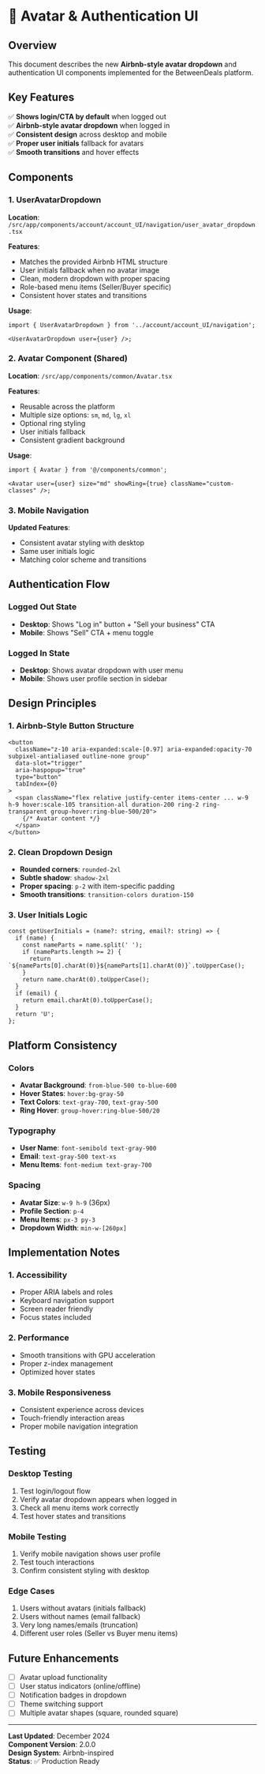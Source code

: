 # 🎨 Avatar & Authentication UI

## Overview

This document describes the new **Airbnb-style avatar dropdown** and authentication UI components implemented for the BetweenDeals platform.

## Key Features

✅ **Shows login/CTA by default** when logged out  
✅ **Airbnb-style avatar dropdown** when logged in  
✅ **Consistent design** across desktop and mobile  
✅ **Proper user initials** fallback for avatars  
✅ **Smooth transitions** and hover effects

## Components

### 1. UserAvatarDropdown

**Location**: `/src/app/components/account/account_UI/navigation/user_avatar_dropdown.tsx`

**Features**:

- Matches the provided Airbnb HTML structure
- User initials fallback when no avatar image
- Clean, modern dropdown with proper spacing
- Role-based menu items (Seller/Buyer specific)
- Consistent hover states and transitions

**Usage**:

```tsx
import { UserAvatarDropdown } from '../account/account_UI/navigation';

<UserAvatarDropdown user={user} />;
```

### 2. Avatar Component (Shared)

**Location**: `/src/app/components/common/Avatar.tsx`

**Features**:

- Reusable across the platform
- Multiple size options: `sm`, `md`, `lg`, `xl`
- Optional ring styling
- User initials fallback
- Consistent gradient background

**Usage**:

```tsx
import { Avatar } from '@/components/common';

<Avatar user={user} size="md" showRing={true} className="custom-classes" />;
```

### 3. Mobile Navigation

**Updated Features**:

- Consistent avatar styling with desktop
- Same user initials logic
- Matching color scheme and transitions

## Authentication Flow

### Logged Out State

- **Desktop**: Shows "Log in" button + "Sell your business" CTA
- **Mobile**: Shows "Sell" CTA + menu toggle

### Logged In State

- **Desktop**: Shows avatar dropdown with user menu
- **Mobile**: Shows user profile section in sidebar

## Design Principles

### 1. Airbnb-Style Button Structure

```tsx
<button
  className="z-10 aria-expanded:scale-[0.97] aria-expanded:opacity-70 subpixel-antialiased outline-none group"
  data-slot="trigger"
  aria-haspopup="true"
  type="button"
  tabIndex={0}
>
  <span className="flex relative justify-center items-center ... w-9 h-9 hover:scale-105 transition-all duration-200 ring-2 ring-transparent group-hover:ring-blue-500/20">
    {/* Avatar content */}
  </span>
</button>
```

### 2. Clean Dropdown Design

- **Rounded corners**: `rounded-2xl`
- **Subtle shadow**: `shadow-2xl`
- **Proper spacing**: `p-2` with item-specific padding
- **Smooth transitions**: `transition-colors duration-150`

### 3. User Initials Logic

```tsx
const getUserInitials = (name?: string, email?: string) => {
  if (name) {
    const nameParts = name.split(' ');
    if (nameParts.length >= 2) {
      return `${nameParts[0].charAt(0)}${nameParts[1].charAt(0)}`.toUpperCase();
    }
    return name.charAt(0).toUpperCase();
  }
  if (email) {
    return email.charAt(0).toUpperCase();
  }
  return 'U';
};
```

## Platform Consistency

### Colors

- **Avatar Background**: `from-blue-500 to-blue-600`
- **Hover States**: `hover:bg-gray-50`
- **Text Colors**: `text-gray-700`, `text-gray-500`
- **Ring Hover**: `group-hover:ring-blue-500/20`

### Typography

- **User Name**: `font-semibold text-gray-900`
- **Email**: `text-gray-500 text-xs`
- **Menu Items**: `font-medium text-gray-700`

### Spacing

- **Avatar Size**: `w-9 h-9` (36px)
- **Profile Section**: `p-4`
- **Menu Items**: `px-3 py-3`
- **Dropdown Width**: `min-w-[260px]`

## Implementation Notes

### 1. Accessibility

- Proper ARIA labels and roles
- Keyboard navigation support
- Screen reader friendly
- Focus states included

### 2. Performance

- Smooth transitions with GPU acceleration
- Proper z-index management
- Optimized hover states

### 3. Mobile Responsiveness

- Consistent experience across devices
- Touch-friendly interaction areas
- Proper mobile navigation integration

## Testing

### Desktop Testing

1. Test login/logout flow
2. Verify avatar dropdown appears when logged in
3. Check all menu items work correctly
4. Test hover states and transitions

### Mobile Testing

1. Verify mobile navigation shows user profile
2. Test touch interactions
3. Confirm consistent styling with desktop

### Edge Cases

1. Users without avatars (initials fallback)
2. Users without names (email fallback)
3. Very long names/emails (truncation)
4. Different user roles (Seller vs Buyer menu items)

## Future Enhancements

- [ ] Avatar upload functionality
- [ ] User status indicators (online/offline)
- [ ] Notification badges in dropdown
- [ ] Theme switching support
- [ ] Multiple avatar shapes (square, rounded square)

---

**Last Updated**: December 2024  
**Component Version**: 2.0.0  
**Design System**: Airbnb-inspired  
**Status**: ✅ Production Ready

